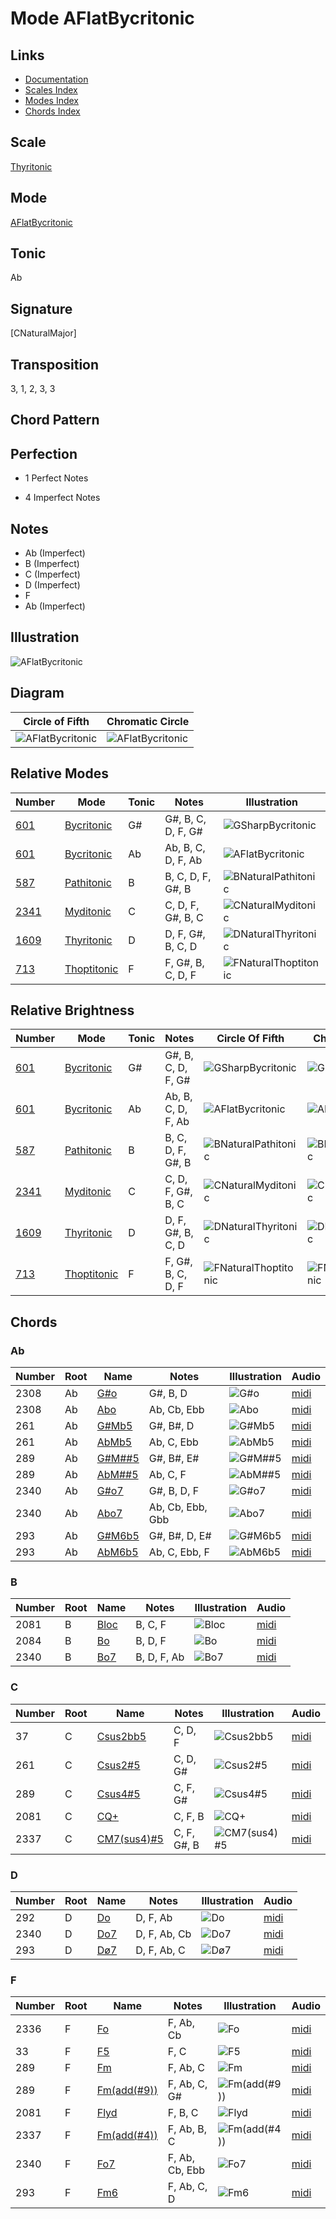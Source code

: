 # Mode AFlatBycritonic

## Links

- [Documentation](README.md)
- [Scales Index](Scales.md)
- [Modes Index](Modes.md)
- [Chords Index](Chords.md)

## Scale

[Thyritonic](ScaleThyritonic.md)

## Mode

[AFlatBycritonic](ModeAFlatBycritonic.md)

## Tonic

Ab

## Signature

[CNaturalMajor]

## Transposition

3, 1, 2, 3, 3

## Chord Pattern



## Perfection

 - 1 Perfect Notes

 - 4 Imperfect Notes

## Notes

- Ab (Imperfect)
- B (Imperfect)
- C (Imperfect)
- D (Imperfect)
- F
- Ab (Imperfect)

## Illustration

![AFlatBycritonic](ModeAFlatBycritonic.png)

## Diagram

| Circle of Fifth | Chromatic Circle |
|-----------------|------------------|
| ![AFlatBycritonic](CircleOfFifthModeAFlatBycritonic.png) | ![AFlatBycritonic](ChromaticCircleModeAFlatBycritonic.png) |
## Relative Modes

| Number | Mode | Tonic | Notes | Illustration |
|--------|------|-------|-------|--------------|
| [601](https://ianring.com/musictheory/scales/601) | [Bycritonic](ModeBycritonic.md) | G# | G#, B, C, D, F, G# | ![GSharpBycritonic](ModeGSharpBycritonic.png) |
| [601](https://ianring.com/musictheory/scales/601) | [Bycritonic](ModeBycritonic.md) | Ab | Ab, B, C, D, F, Ab | ![AFlatBycritonic](ModeAFlatBycritonic.png) |
| [587](https://ianring.com/musictheory/scales/587) | [Pathitonic](ModePathitonic.md) | B | B, C, D, F, G#, B | ![BNaturalPathitonic](ModeBNaturalPathitonic.png) |
| [2341](https://ianring.com/musictheory/scales/2341) | [Myditonic](ModeMyditonic.md) | C | C, D, F, G#, B, C | ![CNaturalMyditonic](ModeCNaturalMyditonic.png) |
| [1609](https://ianring.com/musictheory/scales/1609) | [Thyritonic](ModeThyritonic.md) | D | D, F, G#, B, C, D | ![DNaturalThyritonic](ModeDNaturalThyritonic.png) |
| [713](https://ianring.com/musictheory/scales/713) | [Thoptitonic](ModeThoptitonic.md) | F | F, G#, B, C, D, F | ![FNaturalThoptitonic](ModeFNaturalThoptitonic.png) |
## Relative Brightness

| Number | Mode | Tonic | Notes | Circle Of Fifth | Chromatic Circle |
|--------|------|-------|-------|-----------------|------------------|
| [601](https://ianring.com/musictheory/scales/601) | [Bycritonic](ModeBycritonic.md) | G# | G#, B, C, D, F, G# | ![GSharpBycritonic](CircleOfFifthModeGSharpBycritonic.png) | ![GSharpBycritonic](ChromaticCircleModeGSharpBycritonic.png) |
| [601](https://ianring.com/musictheory/scales/601) | [Bycritonic](ModeBycritonic.md) | Ab | Ab, B, C, D, F, Ab | ![AFlatBycritonic](CircleOfFifthModeAFlatBycritonic.png) | ![AFlatBycritonic](ChromaticCircleModeAFlatBycritonic.png) |
| [587](https://ianring.com/musictheory/scales/587) | [Pathitonic](ModePathitonic.md) | B | B, C, D, F, G#, B | ![BNaturalPathitonic](CircleOfFifthModeBNaturalPathitonic.png) | ![BNaturalPathitonic](ChromaticCircleModeBNaturalPathitonic.png) |
| [2341](https://ianring.com/musictheory/scales/2341) | [Myditonic](ModeMyditonic.md) | C | C, D, F, G#, B, C | ![CNaturalMyditonic](CircleOfFifthModeCNaturalMyditonic.png) | ![CNaturalMyditonic](ChromaticCircleModeCNaturalMyditonic.png) |
| [1609](https://ianring.com/musictheory/scales/1609) | [Thyritonic](ModeThyritonic.md) | D | D, F, G#, B, C, D | ![DNaturalThyritonic](CircleOfFifthModeDNaturalThyritonic.png) | ![DNaturalThyritonic](ChromaticCircleModeDNaturalThyritonic.png) |
| [713](https://ianring.com/musictheory/scales/713) | [Thoptitonic](ModeThoptitonic.md) | F | F, G#, B, C, D, F | ![FNaturalThoptitonic](CircleOfFifthModeFNaturalThoptitonic.png) | ![FNaturalThoptitonic](ChromaticCircleModeFNaturalThoptitonic.png) |

## Chords

### Ab

| Number | Root | Name | Notes | Illustration | Audio |
|--------|------|------|-------|--------------|-------|
| 2308 | Ab | [G#o](ChordGSharpDiminished.md) | G#, B, D | ![G#o](ChordGSharpDiminishedRootPosition.png) | [midi](ChordGSharpDiminishedRootPosition.mid) |
| 2308 | Ab | [Abo](ChordAFlatDiminished.md) | Ab, Cb, Ebb | ![Abo](ChordAFlatDiminishedRootPosition.png) | [midi](ChordAFlatDiminishedRootPosition.mid) |
| 261 | Ab | [G#Mb5](ChordGSharpMajorFlatFifth.md) | G#, B#, D | ![G#Mb5](ChordGSharpMajorFlatFifthRootPosition.png) | [midi](ChordGSharpMajorFlatFifthRootPosition.mid) |
| 261 | Ab | [AbMb5](ChordAFlatMajorFlatFifth.md) | Ab, C, Ebb | ![AbMb5](ChordAFlatMajorFlatFifthRootPosition.png) | [midi](ChordAFlatMajorFlatFifthRootPosition.mid) |
| 289 | Ab | [G#M##5](ChordGSharpMajorDoubleSharpFifth.md) | G#, B#, E# | ![G#M##5](ChordGSharpMajorDoubleSharpFifthRootPosition.png) | [midi](ChordGSharpMajorDoubleSharpFifthRootPosition.mid) |
| 289 | Ab | [AbM##5](ChordAFlatMajorDoubleSharpFifth.md) | Ab, C, F | ![AbM##5](ChordAFlatMajorDoubleSharpFifthRootPosition.png) | [midi](ChordAFlatMajorDoubleSharpFifthRootPosition.mid) |
| 2340 | Ab | [G#o7](ChordGSharpFullDiminishedSeventh.md) | G#, B, D, F | ![G#o7](ChordGSharpFullDiminishedSeventhRootPosition.png) | [midi](ChordGSharpFullDiminishedSeventhRootPosition.mid) |
| 2340 | Ab | [Abo7](ChordAFlatFullDiminishedSeventh.md) | Ab, Cb, Ebb, Gbb | ![Abo7](ChordAFlatFullDiminishedSeventhRootPosition.png) | [midi](ChordAFlatFullDiminishedSeventhRootPosition.mid) |
| 293 | Ab | [G#M6b5](ChordGSharpMajorSixthFlatFifth.md) | G#, B#, D, E# | ![G#M6b5](ChordGSharpMajorSixthFlatFifthRootPosition.png) | [midi](ChordGSharpMajorSixthFlatFifthRootPosition.mid) |
| 293 | Ab | [AbM6b5](ChordAFlatMajorSixthFlatFifth.md) | Ab, C, Ebb, F | ![AbM6b5](ChordAFlatMajorSixthFlatFifthRootPosition.png) | [midi](ChordAFlatMajorSixthFlatFifthRootPosition.mid) |

### B

| Number | Root | Name | Notes | Illustration | Audio |
|--------|------|------|-------|--------------|-------|
| 2081 | B | [Bloc](ChordBNaturalLocrian.md) | B, C, F | ![Bloc](ChordBNaturalLocrianRootPosition.png) | [midi](ChordBNaturalLocrianRootPosition.mid) |
| 2084 | B | [Bo](ChordBNaturalDiminished.md) | B, D, F | ![Bo](ChordBNaturalDiminishedRootPosition.png) | [midi](ChordBNaturalDiminishedRootPosition.mid) |
| 2340 | B | [Bo7](ChordBNaturalFullDiminishedSeventh.md) | B, D, F, Ab | ![Bo7](ChordBNaturalFullDiminishedSeventhRootPosition.png) | [midi](ChordBNaturalFullDiminishedSeventhRootPosition.mid) |

### C

| Number | Root | Name | Notes | Illustration | Audio |
|--------|------|------|-------|--------------|-------|
| 37 | C | [Csus2bb5](ChordCNaturalSuspendedSecondDoubleFlatFifth.md) | C, D, F | ![Csus2bb5](ChordCNaturalSuspendedSecondDoubleFlatFifthRootPosition.png) | [midi](ChordCNaturalSuspendedSecondDoubleFlatFifthRootPosition.mid) |
| 261 | C | [Csus2#5](ChordCNaturalSuspendedSecondSharpFifth.md) | C, D, G# | ![Csus2#5](ChordCNaturalSuspendedSecondSharpFifthRootPosition.png) | [midi](ChordCNaturalSuspendedSecondSharpFifthRootPosition.mid) |
| 289 | C | [Csus4#5](ChordCNaturalSuspendedFourthSharpFifth.md) | C, F, G# | ![Csus4#5](ChordCNaturalSuspendedFourthSharpFifthRootPosition.png) | [midi](ChordCNaturalSuspendedFourthSharpFifthRootPosition.mid) |
| 2081 | C | [CQ+](ChordCNaturalQuartalAugmented.md) | C, F, B | ![CQ+](ChordCNaturalQuartalAugmentedRootPosition.png) | [midi](ChordCNaturalQuartalAugmentedRootPosition.mid) |
| 2337 | C | [CM7(sus4)#5](ChordCNaturalMajorSeventhSuspendedFourthSharpFifth.md) | C, F, G#, B | ![CM7(sus4)#5](ChordCNaturalMajorSeventhSuspendedFourthSharpFifthRootPosition.png) | [midi](ChordCNaturalMajorSeventhSuspendedFourthSharpFifthRootPosition.mid) |

### D

| Number | Root | Name | Notes | Illustration | Audio |
|--------|------|------|-------|--------------|-------|
| 292 | D | [Do](ChordDNaturalDiminished.md) | D, F, Ab | ![Do](ChordDNaturalDiminishedRootPosition.png) | [midi](ChordDNaturalDiminishedRootPosition.mid) |
| 2340 | D | [Do7](ChordDNaturalFullDiminishedSeventh.md) | D, F, Ab, Cb | ![Do7](ChordDNaturalFullDiminishedSeventhRootPosition.png) | [midi](ChordDNaturalFullDiminishedSeventhRootPosition.mid) |
| 293 | D | [Dø7](ChordDNaturalHalfDiminishedSeventh.md) | D, F, Ab, C | ![Dø7](ChordDNaturalHalfDiminishedSeventhRootPosition.png) | [midi](ChordDNaturalHalfDiminishedSeventhRootPosition.mid) |

### F

| Number | Root | Name | Notes | Illustration | Audio |
|--------|------|------|-------|--------------|-------|
| 2336 | F | [Fo](ChordFNaturalDiminished.md) | F, Ab, Cb | ![Fo](ChordFNaturalDiminishedRootPosition.png) | [midi](ChordFNaturalDiminishedRootPosition.mid) |
| 33 | F | [F5](ChordFNaturalPowerChord.md) | F, C | ![F5](ChordFNaturalPowerChordRootPosition.png) | [midi](ChordFNaturalPowerChordRootPosition.mid) |
| 289 | F | [Fm](ChordFNaturalMinor.md) | F, Ab, C | ![Fm](ChordFNaturalMinorRootPosition.png) | [midi](ChordFNaturalMinorRootPosition.mid) |
| 289 | F | [Fm(add(#9))](ChordFNaturalMinorAddSharpNinth.md) | F, Ab, C, G# | ![Fm(add(#9))](ChordFNaturalMinorAddSharpNinthRootPosition.png) | [midi](ChordFNaturalMinorAddSharpNinthRootPosition.mid) |
| 2081 | F | [Flyd](ChordFNaturalLydian.md) | F, B, C | ![Flyd](ChordFNaturalLydianRootPosition.png) | [midi](ChordFNaturalLydianRootPosition.mid) |
| 2337 | F | [Fm(add(#4))](ChordFNaturalMinorAddSharpFourth.md) | F, Ab, B, C | ![Fm(add(#4))](ChordFNaturalMinorAddSharpFourthRootPosition.png) | [midi](ChordFNaturalMinorAddSharpFourthRootPosition.mid) |
| 2340 | F | [Fo7](ChordFNaturalFullDiminishedSeventh.md) | F, Ab, Cb, Ebb | ![Fo7](ChordFNaturalFullDiminishedSeventhRootPosition.png) | [midi](ChordFNaturalFullDiminishedSeventhRootPosition.mid) |
| 293 | F | [Fm6](ChordFNaturalMinorSixth.md) | F, Ab, C, D | ![Fm6](ChordFNaturalMinorSixthRootPosition.png) | [midi](ChordFNaturalMinorSixthRootPosition.mid) |

